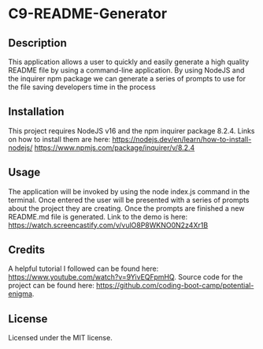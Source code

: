 # C9-README-Generator

## Description

This application allows a user to quickly and easily generate a high quality README file by using a command-line application. By using NodeJS and the inquirer npm package we can generate a series of prompts to use for the file saving developers time in the process

## Installation

This project requires NodeJS v16 and the npm inquirer package 8.2.4. Links on how to install them are here:
https://nodejs.dev/en/learn/how-to-install-nodejs/
https://www.npmjs.com/package/inquirer/v/8.2.4

## Usage

The application will be invoked by using the node index.js command in the terminal. Once entered the user will be presented with a series of prompts about the project they are creating. Once the prompts are finished a new README.md file is generated.
Link to the demo is here:
https://watch.screencastify.com/v/vulO8P8WKNO0N2z4Xr1B

## Credits

A helpful tutorial I followed can be found here: https://www.youtube.com/watch?v=9YivEQFpmHQ. 
Source code for the project can be found here: https://github.com/coding-boot-camp/potential-enigma.

## License

Licensed under the MIT license.

